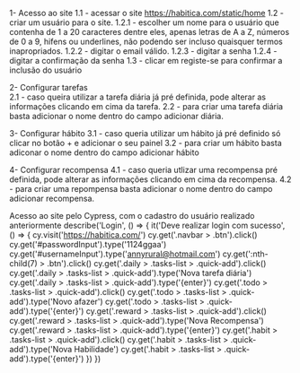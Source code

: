 1- Acesso ao site
  1.1 - acessar o site https://habitica.com/static/home
  1.2 - criar um usuário para o site.
    1.2.1 - escolher um nome para o usuário que contenha de 1 a 20 caracteres dentre eles, apenas letras de A a Z, números de 0 a 9, hifens ou underlines, não podendo ser incluso quaisquer termos inapropriados.
    1.2.2 - digitar o email válido.
    1.2.3 - digitar a senha 
    1.2.4 - digitar a confirmação da senha
  1.3 - clicar em registe-se para confirmar a inclusão do usuário
  

2- Configurar tarefas  
 2.1 - caso queira utilizar a tarefa diária já pré definida, pode alterar as informações clicando em cima da tarefa.
 2.2 - para criar uma tarefa diária basta adicionar o nome dentro do campo adicionar diária.
 
3- Configurar hábito
 3.1 - caso queria utilizar um hábito já pré definido só clicar no botão + e adicionar o seu painel
 3.2 - para criar um hábito basta adiconar o nome dentro do campo adicionar hábito

4- Configurar recompensa
 4.1 - caso queria utlizar uma recompensa pré definida, pode alterar as informações clicando em cima da recompensa.
 4.2 - para criar uma repompensa basta adicionar o nome dentro do campo adicionar recompensa.


Acesso ao site pelo Cypress, com o cadastro do usuário realizado anteriormente
 describe('Login', () => {
    it('Deve realizar login com sucesso', () => {
        cy.visit('https://habitica.com/')
        cy.get('.navbar > .btn').click()
        cy.get('#passwordInput').type('1124ggaa')
        cy.get('#usernameInput').type('annyrural@hotmail.com')
        cy.get(':nth-child(7) > .btn').click()
        cy.get('.daily > .tasks-list > .quick-add').click()
        cy.get('.daily > .tasks-list > .quick-add').type('Nova tarefa diária')
        cy.get('.daily > .tasks-list > .quick-add').type('{enter}') 
        cy.get('.todo > .tasks-list > .quick-add').click()
        cy.get('.todo > .tasks-list > .quick-add').type('Novo afazer')
        cy.get('.todo > .tasks-list > .quick-add').type('{enter}')
        cy.get('.reward > .tasks-list > .quick-add').click()
        cy.get('.reward > .tasks-list > .quick-add').type('Nova Recompensa')
        cy.get('.reward > .tasks-list > .quick-add').type('{enter}')
        cy.get('.habit > .tasks-list > .quick-add').click()
        cy.get('.habit > .tasks-list > .quick-add').type('Nova Habilidade')
        cy.get('.habit > .tasks-list > .quick-add').type('{enter}')
    })
  })